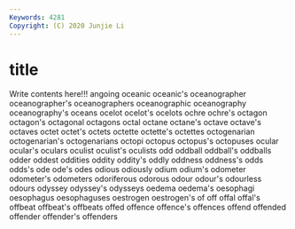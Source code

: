 ```yaml
---
Keywords: 4281
Copyright: (C) 2020 Junjie Li
---
```


# title

Write contents here!!!
angoing 
oceanic 
oceanic's 
oceanographer 
oceanographer's 
oceanographers 
oceanographic 
oceanography 
oceanography's 
oceans
ocelot 
ocelot's 
ocelots 
ochre 
ochre's 
octagon 
octagon's 
octagonal 
octagons 
octal
octane 
octane's 
octave 
octave's 
octaves 
octet 
octet's 
octets 
octette 
octette's
octettes 
octogenarian 
octogenarian's 
octogenarians 
octopi 
octopus 
octopus's 
octopuses 
ocular 
ocular's
oculars 
oculist 
oculist's 
oculists 
odd 
oddball 
oddball's 
oddballs 
odder 
oddest
oddities 
oddity 
oddity's 
oddly 
oddness 
oddness's 
odds 
odds's 
ode 
ode's
odes 
odious 
odiously 
odium 
odium's 
odometer 
odometer's 
odometers 
odoriferous 
odorous
odour 
odour's 
odourless 
odours 
odyssey 
odyssey's 
odysseys 
oedema 
oedema's 
oesophagi
oesophagus 
oesophaguses 
oestrogen 
oestrogen's 
of 
off 
offal 
offal's 
offbeat 
offbeat's
offbeats 
offed 
offence 
offence's 
offences 
offend 
offended 
offender 
offender's 
offenders

